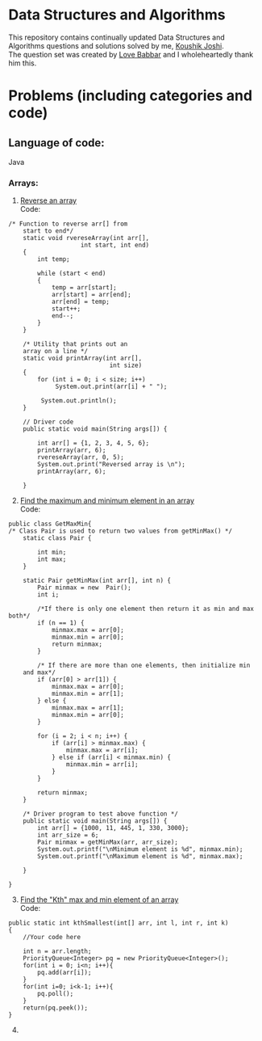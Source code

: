 # Data Structures and Algorithms
This repository contains continually updated Data Structures and Algorithms questions and solutions solved by me, [Koushik Joshi](https://www.linkedin.com/in/koushik-joshi-b60b401b/). <br />
The question set was created by [Love Babbar](https://www.youtube.com/channel/UCQHLxxBFrbfdrk1jF0moTpw) and I wholeheartedly thank him this.

# Problems (including categories and code)
## Language of code:
Java
### Arrays:
1. [Reverse an array](https://www.geeksforgeeks.org/write-a-program-to-reverse-an-array-or-string/) <br />
Code:
```
/* Function to reverse arr[] from 
    start to end*/
    static void rvereseArray(int arr[],
                    int start, int end)
    {
        int temp;
          
        while (start < end)
        {
            temp = arr[start]; 
            arr[start] = arr[end];
            arr[end] = temp;
            start++;
            end--;
        } 
    }     
      
    /* Utility that prints out an
    array on a line */
    static void printArray(int arr[], 
                            int size)
    {
        for (int i = 0; i < size; i++)
             System.out.print(arr[i] + " ");
          
         System.out.println();
    } 
 
    // Driver code
    public static void main(String args[]) {
         
        int arr[] = {1, 2, 3, 4, 5, 6};
        printArray(arr, 6);
        rvereseArray(arr, 0, 5);
        System.out.print("Reversed array is \n");
        printArray(arr, 6); 
        
    } 
```
    
    
2. [Find the maximum and minimum element in an array](https://www.geeksforgeeks.org/maximum-and-minimum-in-an-array/) <br />
Code:

```
public class GetMaxMin{
/* Class Pair is used to return two values from getMinMax() */
    static class Pair {
 
        int min;
        int max;
    }
 
    static Pair getMinMax(int arr[], int n) {
        Pair minmax = new  Pair();
        int i;
 
        /*If there is only one element then return it as min and max both*/
        if (n == 1) {
            minmax.max = arr[0];
            minmax.min = arr[0];
            return minmax;
        }
 
        /* If there are more than one elements, then initialize min 
    and max*/
        if (arr[0] > arr[1]) {
            minmax.max = arr[0];
            minmax.min = arr[1];
        } else {
            minmax.max = arr[1];
            minmax.min = arr[0];
        }
 
        for (i = 2; i < n; i++) {
            if (arr[i] > minmax.max) {
                minmax.max = arr[i];
            } else if (arr[i] < minmax.min) {
                minmax.min = arr[i];
            }
        }
 
        return minmax;
    }
 
    /* Driver program to test above function */
    public static void main(String args[]) {
        int arr[] = {1000, 11, 445, 1, 330, 3000};
        int arr_size = 6;
        Pair minmax = getMinMax(arr, arr_size);
        System.out.printf("\nMinimum element is %d", minmax.min);
        System.out.printf("\nMaximum element is %d", minmax.max);
 
    }
 
}
```
    
3. [Find the "Kth" max and min element of an array](https://practice.geeksforgeeks.org/problems/kth-smallest-element5635/1) <br />
Code:
```
public static int kthSmallest(int[] arr, int l, int r, int k) 
{ 
    //Your code here
    
    int n = arr.length; 
    PriorityQueue<Integer> pq = new PriorityQueue<Integer>();
    for(int i = 0; i<n; i++){
        pq.add(arr[i]);
    }
    for(int i=0; i<k-1; i++){
        pq.poll();
    }
    return(pq.peek());
}
```

4. 